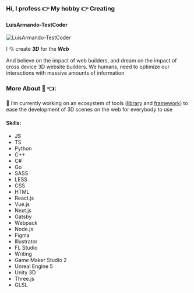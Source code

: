 ### Hi, I profess 👉 My hobby 👉 Creating
#### LuisArmando-TestCoder
![LuisArmando-TestCoder](https://luisarmando-testcoder.github.io/keeper/sprites/Screenshot_9.png)

I 💘 create ***3D*** for the ***Web***

And believe on the impact of web builders, and dream on the impact of cross device 3D website builders. We humans, need to optimize our interactions with massive amounts of information

### More About 🧔 👈:

🔭 I’m currently working on an ecosystem of tools ([library](https://www.npmjs.com/package/scene-preset) and [framework](https://github.com/LuisArmando-TestCoder/three-nextjs)) to ease the development of 3D scenes on the web for everybody to use

#### Skills: 
- JS 
- TS 
- Python 
- C++ 
- C# 
- Go 
- SASS 
- LESS 
- CSS 
- HTML 
- React.js 
- Vue.js 
- Next.js 
- Gatsby 
- Webpack 
- Node.js 
- Figma 
- Illustrator 
- FL Studio 
- Writing 
- Game Maker Studio 2 
- Unreal Engine 5 
- Unity 3D 
- Three.js 
- GLSL
